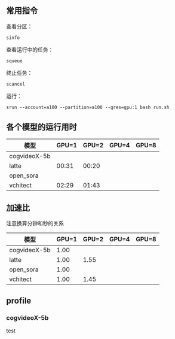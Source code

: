 ## 常用指令
查看分区：
```
sinfo
```
查看运行中的任务：
```
squeue
```
终止任务：
```
scancel
```
运行：
```
srun --account=a100 --partition=a100 --gres=gpu:1 bash run.sh
```

## 各个模型的运行用时
| 模型 | GPU=1 | GPU=2 | GPU=4 | GPU=8 | 
| --- | --- | --- | --- | --- |
| cogvideoX-5b |
| latte | 00:31 | 00:20 |
| open_sora |
| vchitect | 02:29 | 01:43 |

## 加速比
注意换算分钟和秒的关系

| 模型 | GPU=1 | GPU=2 | GPU=4 | GPU=8 | 
| --- | --- | --- | --- | --- |
| cogvideoX-5b | 1.00 | 
| latte | 1.00 | 1.55 |
| open_sora | 1.00 |
| vchitect | 1.00 | 1.45 | 

## profile
### cogvideoX-5b
test